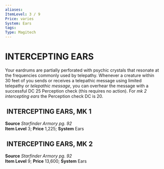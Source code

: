 ```yaml
---
aliases: 
ItemLevel: 3 / 9
Price: varies 
System: Ears
tags: 
Type: Magitech
---
```

# INTERCEPTING EARS
Your eardrums are partially perforated with psychic crystals that resonate at the frequencies commonly used by telepathy. Whenever a creature within 30 feet of you sends or receives a telepathic message using limited telepathy or _telepathic message_, you can overhear the message with a successful DC 25 Perception check (this requires no action). For _mk 2 intercepting ears_ the Perception check DC is 20.  

##  INTERCEPTING EARS, MK 1

**Source** _Starfinder Armory pg. 92_  
**Item Level** 3; **Price** 1,225; **System** Ears  

##  INTERCEPTING EARS, MK 2

**Source** _Starfinder Armory pg. 92_  
**Item Level** 9; **Price** 13,600; **System** Ears
